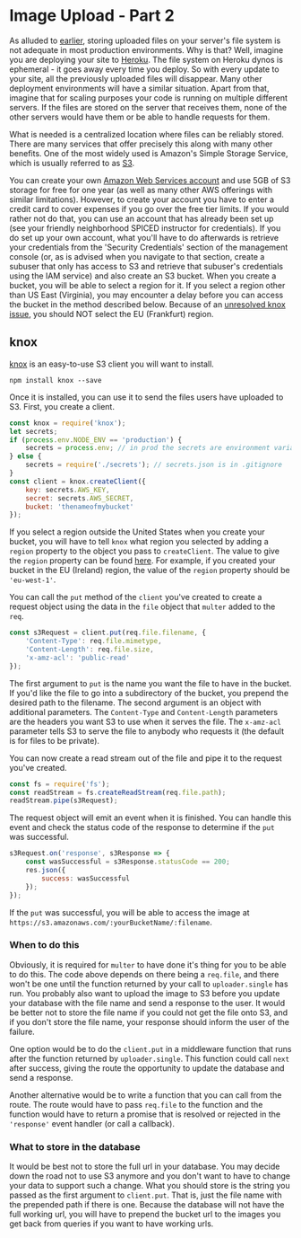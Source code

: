 # Image Upload - Part 2

As alluded to [earlier](../wk10_image_upload), storing uploaded files on your server's file system is not adequate in most production environments. Why is that? Well, imagine you are deploying your site to [Heroku](../wk8_heroku). The file system on Heroku dynos is ephemeral - it goes away every time you deploy. So with every update to your site, all the previously uploaded files will disappear. Many other deployment environments will have a similar situation. Apart from that, imagine that for scaling purposes your code is running on multiple different servers. If the files are stored on the server that receives them, none of the other servers would have them or be able to handle requests for them.

What is needed is a centralized location where files can be reliably stored. There are many services that offer precisely this along with many other benefits. One of the most widely used is Amazon's Simple Storage Service, which is usually referred to as [S3](https://aws.amazon.com/s3).

You can create your own [Amazon Web Services account](https://aws.amazon.com/free/) and use 5GB of S3 storage for free for one year (as well as many other AWS offerings with similar limitations). However, to create your account you have to enter a credit card to cover expenses if you go over the free tier limits. If you would rather not do that, you can use an account that has already been set up (see your friendly neighborhood SPICED instructor for credentials). If you do set up your own account, what you'll have to do afterwards is retrieve your credentials from the 'Security Credentials' section of the management console (or, as is advised when you navigate to that section, create a subuser that only has access to S3 and retrieve that subuser's credentials using the IAM service) and also create an S3 bucket. When you create a bucket, you will be able to select a region for it. If you select a region other than US East (Virginia), you may encounter a delay before you can access the bucket in the method described below. Because of an [unresolved knox issue](https://github.com/Automattic/knox/issues/254), you should NOT select the EU (Frankfurt) region.

## knox

[knox](https://github.com/Automattic/knox) is an easy-to-use S3 client you will want to install.

```
npm install knox --save
```

Once it is installed, you can use it to send the files users have uploaded to S3. First, you create a client.

```js
const knox = require('knox');
let secrets;
if (process.env.NODE_ENV == 'production') {
    secrets = process.env; // in prod the secrets are environment variables
} else {
    secrets = require('./secrets'); // secrets.json is in .gitignore
}
const client = knox.createClient({
    key: secrets.AWS_KEY,
    secret: secrets.AWS_SECRET,
    bucket: 'thenameofmybucket'
});

```
If you select a region outside the United States when you create your bucket, you will have to tell `knox` what region you selected by adding a `region` property to the object you pass to `createClient`. The value to give the `region` property can be found [here](http://docs.aws.amazon.com/general/latest/gr/rande.html#s3_region). For example, if you created your bucket in the EU (Ireland) region, the value of the `region` property should be `'eu-west-1'`.   

You can call the `put` method of the `client` you've created to create a request object using the data in the `file` object that `multer` added to the `req`.

```js
const s3Request = client.put(req.file.filename, {
    'Content-Type': req.file.mimetype,
    'Content-Length': req.file.size,
    'x-amz-acl': 'public-read'
});
```

The first argument to `put` is the name you want the file to have in the bucket. If you'd like the file to go into a subdirectory of the bucket, you prepend the desired path to the filename. The second argument is an object with additional parameters. The `Content-Type` and `Content-Length` parameters are the headers you want S3 to use when it serves the file. The `x-amz-acl` parameter tells S3 to serve the file to anybody who requests it (the default is for files to be private).

You can now create a read stream out of the file and pipe it to the request you've created.

```js
const fs = require('fs');
const readStream = fs.createReadStream(req.file.path);
readStream.pipe(s3Request);
```

The request object will emit an event when it is finished. You can handle this event and check the status code of the response to determine if the `put` was successful.

```js
s3Request.on('response', s3Response => {
    const wasSuccessful = s3Response.statusCode == 200;
    res.json({
        success: wasSuccessful
    });
});
```

If the `put` was successful, you will be able to access the image at `https://s3.amazonaws.com/:yourBucketName/:filename`. 

### When to do this

Obviously, it is required for `multer` to have done it's thing for you to be able to do this. The code above depends on there being a `req.file`, and there won't be one until the function returned by your call to `uploader.single` has run. You probably also want to upload the image to S3 before you update your database with the file name and send a response to the user. It would be better not to store the file name if you could not get the file onto S3, and if you don't store the file name, your response should inform the user of the failure. 

One option would be to do the `client.put` in a middleware function that runs after the function returned by `uploader.single`. This function could call `next` after success, giving the route the opportunity to update the database and send a response.

Another alternative would be to write a function that you can call from the route. The route would have to pass `req.file` to the function and the function would have to return a promise that is resolved or rejected in the `'response'` event handler (or call a callback).

### What to store in the database

It would be best not to store the full url in your database. You may decide down the road not to use S3 anymore and you don't want to have to change your data to support such a change. What you should store is the string you passed as the first argument to `client.put`. That is, just the file name with the prepended path if there is one. Because the database will not have the full working url, you will have to prepend the bucket url to the images you get back from queries if you want to have working urls. 
